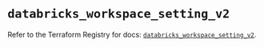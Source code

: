 # `databricks_workspace_setting_v2`

Refer to the Terraform Registry for docs: [`databricks_workspace_setting_v2`](https://registry.terraform.io/providers/databricks/databricks/1.92.0/docs/resources/workspace_setting_v2).
